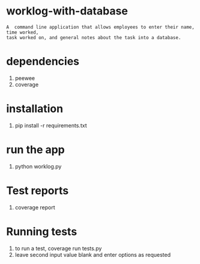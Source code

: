 # worklog-with-database
	A  command line application that allows employees to enter their name, time worked, 
	task worked on, and general notes about the task into a database. 

# dependencies
  1. peewee
  2. coverage


# installation
  1. pip install -r requirements.txt

# run the app
  1. python worklog.py
# Test reports
  1. coverage report
# Running tests
  1. to run a test, coverage run tests.py
  2. leave second input value blank and enter options as requested
  
